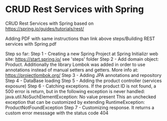 # CRUD Rest Services with Spring

CRUD Rest Services with Spring based on 
https://spring.io/guides/tutorials/rest/

Adding PDF with same instructions than link above
steps/Building REST services with Spring.pdf

Step so far:
Step 1 - Creating a new Spring Project at Spring Initializr web site:
	https://start.spring.io/
	see 'steps' folder
Step 2 - Add domain object: Product.
	Additionally the library Lombok was added in order to use annotations instead of manual setters and getters. More info at:
	https://projectlombok.org/
Step 3 - Adding JPA annotations and repository
Step 4 - DataBase loading
Step 5 - Adding the product controller (services exposure)
Step 6 - Catching exceptions. If the product ID is not found, a 500 error is return, but in the following exception is never handled:
	java.util.NoSuchElementException: No value present
	This an unchecked exception that can be customized by extending RuntimeException: ProductNotFoundException
Step 7 - Customizing response. It returns a custom error messsage with the status code 404
